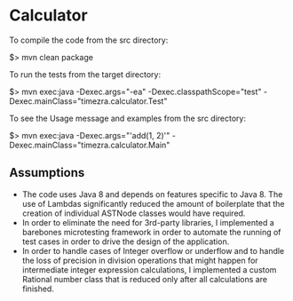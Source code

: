 Calculator
========================================================================

To compile the code from the src directory:

  $> mvn clean package
  
To run the tests from the target directory:

  $> mvn exec:java -Dexec.args="-ea" -Dexec.classpathScope="test" -Dexec.mainClass="timezra.calculator.Test"
  
To see the Usage message and examples from the src directory:

  $> mvn exec:java -Dexec.args="'add(1, 2)'" -Dexec.mainClass="timezra.calculator.Main"
  
Assumptions
------------------------------------------------------------------------

* The code uses Java 8 and depends on features specific to Java 8. The use of Lambdas significantly reduced the amount of boilerplate that the creation of individual ASTNode classes would have required.
* In order to eliminate the need for 3rd-party libraries, I implemented a barebones microtesting framework in order to automate the running of test cases in order to drive the design of the application.
* In order to handle cases of Integer overflow or underflow and to handle the loss of precision in division operations that might happen for intermediate integer expression calculations, I implemented a custom Rational number class that is reduced only after all calculations are finished.

